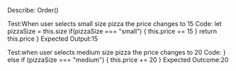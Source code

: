Describe: Order()

Test:When user selects small size pizza the price changes to 15
Code:
 let pizzaSize = this.size
  if(pizzaSize === "small") {
    this.price += 15
  }
  return this.price
}
Expected Output:15

Test:when user selects medium size pizza the price changes to 20
Code:
 } else if (pizzaSize === "medium") {
    this.price += 20
  }
Expected Outcome:20
